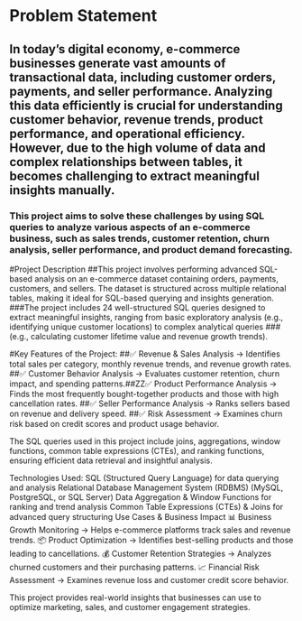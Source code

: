 # Problem Statement
## In today’s digital economy, e-commerce businesses generate vast amounts of transactional data, including customer orders, payments, and seller performance. Analyzing this data efficiently is crucial for understanding customer behavior, revenue trends, product performance, and operational efficiency. However, due to the high volume of data and complex relationships between tables, it becomes challenging to extract meaningful insights manually.
### This project aims to solve these challenges by using SQL queries to analyze various aspects of an e-commerce business, such as sales trends, customer retention, churn analysis, seller performance, and product demand forecasting.

#Project Description
##This project involves performing advanced SQL-based analysis on an e-commerce dataset containing orders, payments, customers, and sellers. The dataset is structured across multiple relational tables, making it ideal for SQL-based querying and insights generation.
###The project includes 24 well-structured SQL queries designed to extract meaningful insights, ranging from basic exploratory analysis (e.g., identifying unique customer locations) to complex analytical queries ###(e.g., calculating customer lifetime value and revenue growth trends).

#Key Features of the Project:
##✅ Revenue & Sales Analysis → Identifies total sales per category, monthly revenue trends, and revenue growth rates.
##✅ Customer Behavior Analysis → Evaluates customer retention, churn impact, and spending patterns.##ZZ✅ Product Performance Analysis → Finds the most frequently bought-together products and those with high cancellation rates.
##✅ Seller Performance Analysis → Ranks sellers based on revenue and delivery speed.
##✅ Risk Assessment → Examines churn risk based on credit scores and product usage behavior.

The SQL queries used in this project include joins, aggregations, window functions, common table expressions (CTEs), and ranking functions, ensuring efficient data retrieval and insightful analysis.

Technologies Used:
SQL (Structured Query Language) for data querying and analysis
Relational Database Management System (RDBMS) (MySQL, PostgreSQL, or SQL Server)
Data Aggregation & Window Functions for ranking and trend analysis
Common Table Expressions (CTEs) & Joins for advanced query structuring
Use Cases & Business Impact
📊 Business Growth Monitoring → Helps e-commerce platforms track sales and revenue trends.
📦 Product Optimization → Identifies best-selling products and those leading to cancellations.
💰 Customer Retention Strategies → Analyzes churned customers and their purchasing patterns.
📈 Financial Risk Assessment → Examines revenue loss and customer credit score behavior.

This project provides real-world insights that businesses can use to optimize marketing, sales, and customer engagement strategies.

